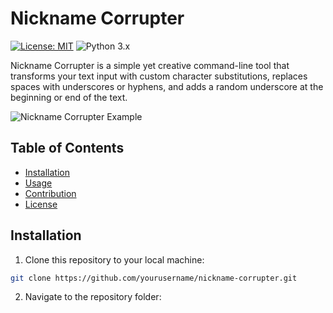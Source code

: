 # Nickname Corrupter

[![License: MIT](https://img.shields.io/badge/License-MIT-green.svg)](https://opensource.org/licenses/MIT)
![Python 3.x](https://img.shields.io/badge/python-3.x-blue.svg)

Nickname Corrupter is a simple yet creative command-line tool that transforms your text input with custom character substitutions, replaces spaces with underscores or hyphens, and adds a random underscore at the beginning or end of the text.

![Nickname Corrupter Example](example.png)

## Table of Contents

- [Installation](#installation)
- [Usage](#usage)
- [Contribution](#contribution)
- [License](#license)

## Installation

1. Clone this repository to your local machine:

```bash
git clone https://github.com/yourusername/nickname-corrupter.git
```

2. Navigate to the repository folder:

```bash
```
